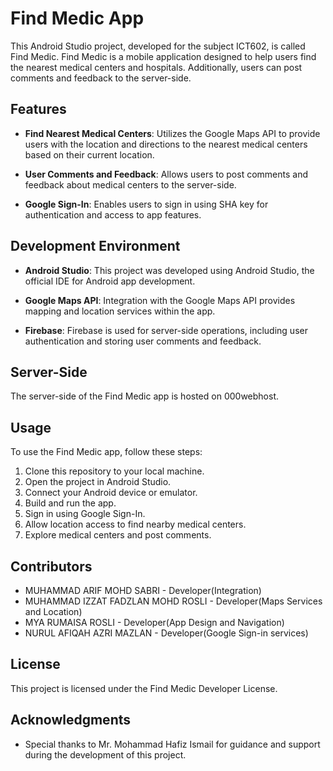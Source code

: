 # Find Medic App

This Android Studio project, developed for the subject ICT602, is called Find Medic. Find Medic is a mobile application designed to help users find the nearest medical centers and hospitals. Additionally, users can post comments and feedback to the server-side.

## Features

- **Find Nearest Medical Centers**: Utilizes the Google Maps API to provide users with the location and directions to the nearest medical centers based on their current location.

- **User Comments and Feedback**: Allows users to post comments and feedback about medical centers to the server-side.

- **Google Sign-In**: Enables users to sign in using SHA key for authentication and access to app features.

## Development Environment

- **Android Studio**: This project was developed using Android Studio, the official IDE for Android app development.

- **Google Maps API**: Integration with the Google Maps API provides mapping and location services within the app.

- **Firebase**: Firebase is used for server-side operations, including user authentication and storing user comments and feedback.

## Server-Side

The server-side of the Find Medic app is hosted on 000webhost.

## Usage

To use the Find Medic app, follow these steps:

1. Clone this repository to your local machine.
2. Open the project in Android Studio.
3. Connect your Android device or emulator.
4. Build and run the app.
5. Sign in using Google Sign-In.
6. Allow location access to find nearby medical centers.
7. Explore medical centers and post comments.

## Contributors

- MUHAMMAD ARIF MOHD SABRI - Developer(Integration)
- MUHAMMAD IZZAT FADZLAN MOHD ROSLI - Developer(Maps Services and Location)
- MYA RUMAISA ROSLI - Developer(App Design and Navigation)
- NURUL AFIQAH AZRI MAZLAN - Developer(Google Sign-in services)

## License

This project is licensed under the Find Medic Developer License.

## Acknowledgments

- Special thanks to Mr. Mohammad Hafiz Ismail for guidance and support during the development of this project.
